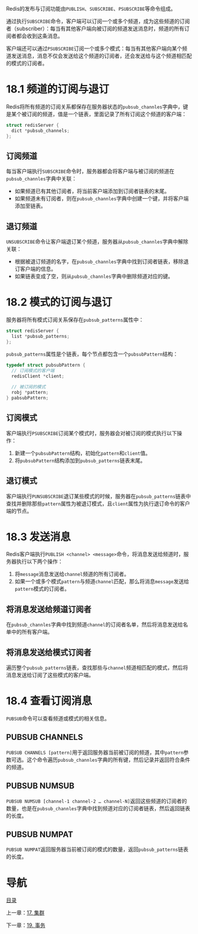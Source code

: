 Redis的发布与订阅功能由`PUBLISH`、`SUBSCRIBE`、`PSUBSCRIBE`等命令组成。

通过执行`SUBSCRIBE`命令，客户端可以订阅一个或多个频道，成为这些频道的订阅者（subscriber）：每当有其他客户端向被订阅的频道发送消息时，频道的所有订阅者都会收到这条消息。

客户端还可以通过`PSUBSCRIBE`订阅一个或多个模式：每当有其他客户端向某个频道发送消息，消息不仅会发送给这个频道的订阅者，还会发送给与这个频道相匹配的模式的订阅者。

# 18.1 频道的订阅与退订

Redis将所有频道的订阅关系都保存在服务器状态的`pubsub_channles`字典中，键是某个被订阅的频道，值是一个链表，里面记录了所有订阅这个频道的客户端：

```c
struct redisServer {
  dict *pubsub_channels;
};
```

## 订阅频道

每当客户端执行`SUBSCRIBE`命令时，服务器都会将客户端与被订阅的频道在`pubsub_channles`字典中关联：

- 如果频道已有其他订阅者，将当前客户端添加到订阅者链表的末尾。
- 如果频道未有订阅者，则在`pubsub_channles`字典中创建一个键，并将客户端添加至链表。

## 退订频道

`UNSUBSCRIBE`命令让客户端退订某个频道，服务器从`pubsub_channles`字典中解除关联：

- 根据被退订频道的名字，在`pubsub_channles`字典中找到订阅者链表，移除退订客户端的信息。
- 如果链表变成了空，则从`pubsub_channles`字典中删除频道对应的键。

# 18.2 模式的订阅与退订

服务器将所有模式订阅关系保存在`pubsub_patterns`属性中：

```c
struct redisServer {
  list *pubsub_patterns;
};
```

`pubsub_patterns`属性是个链表，每个节点都包含一个`pubsubPattern`结构：

```c
typedef struct pubsubPattern {
  // 订阅模式的客户端
  redisClient *client;
  
  // 被订阅的模式
  robj *pattern;
} pabsubPattern;
```

## 订阅模式

客户端执行`PSUBSCRIBE`订阅某个模式时，服务器会对被订阅的模式执行以下操作：

1. 新建一个`pubsubPattern`结构，初始化`pattern`和`client`值。
2. 将`pubsubPattern`结构添加到`pubsub_patterns`链表末尾。

## 退订模式

客户端执行`PUNSUBSCRIBE`退订某些模式的时候，服务器在`pubsub_patterns`链表中查找并删除那些`pattern`属性为被退订模式，且`client`属性为执行退订命令的客户端的节点。

# 18.3 发送消息

Redis客户端执行`PUBLISH <channel> <message>`命令，将消息发送给频道时，服务器执行以下两个操作：

1. 将`message`消息发送给`channel`频道的所有订阅者。
2. 如果一个或多个模式`pattern`与频道`channel`匹配，那么将消息`message`发送给`pattern`模式的订阅者。

## 将消息发送给频道订阅者

在`pubsub_channles`字典中找到频道`channel`的订阅者名单，然后将消息发送给名单中的所有客户端。

## 将消息发送给模式订阅者

遍历整个`pubsub_patterns`链表，查找那些与`channel`频道相匹配的模式，然后将消息发送给订阅了这些模式的客户端。

# 18.4 查看订阅消息

`PUBSUB`命令可以查看频道或模式的相关信息。

## PUBSUB CHANNELS

`PUBSUB CHANNELS [pattern]`用于返回服务器当前被订阅的频道，其中`pattern`参数可选。这个命令遍历`pubsub_channles`字典的所有键，然后记录并返回符合条件的频道。

## PUBSUB NUMSUB

`PUBSUB NUMSUB [channel-1 channel-2 … channel-N]`返回这些频道的订阅者的数量，也是在`pubsub_channles`字典中找到频道对应的订阅者链表，然后返回链表的长度。

## PUBSUB NUMPAT

`PUBSUB NUMPAT`返回服务器当前被订阅的模式的数量，返回`pubsub_patterns`链表的长度。

# 导航

[目录](README.md)

上一章：[17. 集群](ch17.md)

下一章：[19. 事务](ch19.md)

